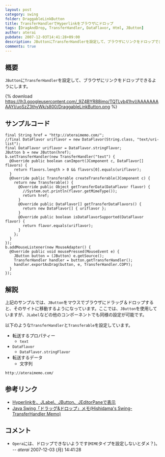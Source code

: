 ```yaml
---
layout: post
category: swing
folder: DraggableLinkButton
title: TransferHandlerでHyperlinkをブラウザにドロップ
tags: [DragAndDrop, TransferHandler, DataFlavor, Html, JButton]
author: aterai
pubdate: 2007-12-03T14:41:28+09:00
description: JButtonにTransferHandlerを設定して、ブラウザにリンクをドロップできるようにします。
comments: true
---
```

## 概要
`JButton`に`TransferHandler`を設定して、ブラウザにリンクをドロップできるようにします。

{% download https://lh3.googleusercontent.com/_9Z4BYR88imo/TQTLyb41hvI/AAAAAAAAAYI/uoSzZ3thyWk/s800/DraggableLinkButton.png %}

## サンプルコード
<pre class="prettyprint"><code>final String href = "http://ateraimemo.com/";
//final DataFlavor uriflavor = new DataFlavor(String.class, "text/uri-list");
final DataFlavor uriflavor = DataFlavor.stringFlavor;
JButton b = new JButton(href);
b.setTransferHandler(new TransferHandler("text") {
  @Override public boolean canImport(JComponent c, DataFlavor[] flavors) {
    return flavors.length &gt; 0 &amp;&amp; flavors[0].equals(uriflavor);
  }
  @Override public Transferable createTransferable(JComponent c) {
    return new Transferable() {
      @Override public Object getTransferData(DataFlavor flavor) {
        //System.out.println(flavor.getMimeType());
        return href;
      }
      @Override public DataFlavor[] getTransferDataFlavors() {
        return new DataFlavor[] { uriflavor };
      }
      @Override public boolean isDataFlavorSupported(DataFlavor flavor) {
        return flavor.equals(uriflavor);
      }
    };
  }
});
b.addMouseListener(new MouseAdapter() {
  @Override public void mousePressed(MouseEvent e) {
    JButton button = (JButton) e.getSource();
    TransferHandler handler = button.getTransferHandler();
    handler.exportAsDrag(button, e, TransferHandler.COPY);
  }
});
</code></pre>

## 解説
上記のサンプルでは、`JButton`をマウスでブラウザにドラッグ＆ドロップすると、そのサイトに移動するようになっています。ここでは、`JButton`を使用していますが、`JLabel`などの他のコンポーネントでも同様の設定が可能です。

以下のような`TransferHandler`と`Transferable`を設定しています。

- 転送するプロパティー
    - `text`
- `DataFlavor`
    - `DataFlavor.stringFlavor`
- 転送するデータ
    - 文字列

<!-- dummy comment line for breaking list -->

	http://ateraimemo.com/

## 参考リンク
- [Hyperlinkを、JLabel、JButton、JEditorPaneで表示](http://ateraimemo.com/Swing/HyperlinkLabel.html)
- [Java Swing「ドラッグ&ドロップ」メモ(Hishidama's Swing-TransferHandler Memo)](http://www.ne.jp/asahi/hishidama/home/tech/java/swing/TransferHandler.html)

<!-- dummy comment line for breaking list -->

## コメント
- `Opera`には、ドロップできないようです(`MIME`タイプを設定しないとダメ？)。 -- *aterai* 2007-12-03 (月) 14:41:28

<!-- dummy comment line for breaking list -->
